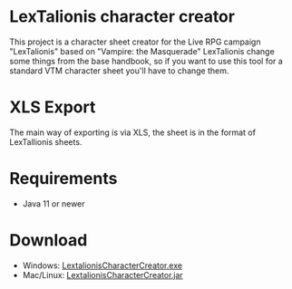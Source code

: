 # LexTalionis character creator
This project is a character sheet creator for the Live RPG campaign "LexTalionis" based on "Vampire: the Masquerade"
LexTalionis change some things from the base handbook, so if you want to use this tool for a standard VTM character sheet you'll have to change them.


# XLS Export
The main way of exporting is via XLS, the sheet is in the format of LexTallionis sheets.

# Requirements
* Java 11 or newer

# Download
* Windows: [LextalionisCharacterCreator.exe](https://github.com/kiurem66/LextalionisCharacterCreator/releases/download/v1.0/LextalionisCharacterCreator.exe)
* Mac/Linux: [LextalionisCharacterCreator.jar](https://github.com/kiurem66/LextalionisCharacterCreator/releases/download/v1.0/LextalionisCharacterCreator.jar)
